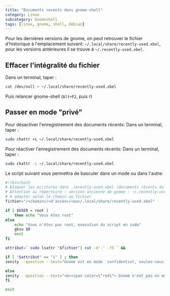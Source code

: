 ```yaml
---
title: "Documents recents dans gnome-shell"
category: Linux
subcategory: Gnomeshell
tags: [linux, gnome, shell, debian]
---
```

Pour les dernières versions de gnome, on peut retrouver le fichier d'historique à l'emplacement 
suivant: `~/.local/share/recently-used.xbel`, pour les versions antérieures il se trouve à `~/.recently-used.xbel`.

## Effacer l'intégralité du fichier 
Dans un terminal, taper :

``` sh
cat /dev/null > ~/.local/share/recently-used.xbel
```
Puis relancer gnome-shell (`Alt+F2`, puis r)

## Passer en mode "privé"

Pour désactiver l'enregistrement des documents récents:
Dans un terminal, taper :

``` sh
sudo chattr +i ~/.local/share/recently-used.xbel
```

Pour réactiver l'enregistrement des documents récents:
Dans un terminal, taper : 

``` sh
sudo chattr -i ~/.local/share/recently-used.xbel
```

Le script suivant vous permettra de basculer dans un mode ou dans l'autre:

``` sh
#!/bin/bash
# Bloquer les écritures dans .recently-used.xbel (documents récents du gnome-shell)
# Attention au répertoire : version ancienne de gnome : ~/.recently-used.xbel
# A adapter selon le chemin au fichier
fichier="/<chemin>/<d'accès>/<au>/.local/share/recently-used.xbel"

if [ $USER = root ]
    then echo "Vous êtes root"
else
    echo "Vous n'êtes pas root, execution du script en sudo"
    gksu $0
    exit
fi

attribut=` sudo lsattr "$fichier"| cut -d'-' -f5 ` &&

if [ "$attribut" == "i" ] ; then
zenity --question --text="Gnome est en mode  confidentiel, voulez-vous quitter ce mode ?" && sudo chattr -i "$fichier" && zenity --info --text=" <b><span color=\"red\"> Gnome n'est plus en mode confidentiel </span></b> " || exit

else
zenity --question --text="<b><span color=\"red\"> Gnome n'est pas en mode confidentiel </span></b>, voulez-vous l'activer ?" && sudo chattr +i "$fichier" && zenity --info --text="Gnome est maintenant en mode <b><span color=\"red\"> confidentiel </span></b>" || exit
fi

exit
```
